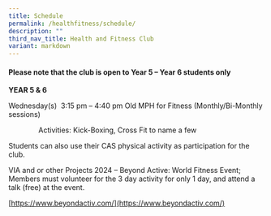 ```yaml
---
title: Schedule
permalink: /healthfitness/schedule/
description: ""
third_nav_title: Health and Fitness Club
variant: markdown
---
```

#### Please note that the club is open to Year 5 – Year 6 students only

**YEAR 5 & 6**

Wednesday(s)  3:15 pm – 4:40 pm Old MPH for Fitness (Monthly/Bi-Monthly sessions)

               Activities: Kick-Boxing, Cross Fit to name a few

Students can also use their CAS physical activity as participation for the club.

VIA and or other Projects 2024 – Beyond Active: World Fitness Event; Members must volunteer for the 3 day activity for only 1 day, and attend a talk (free) at the event.

[https://www.beyondactiv.com/](https://www.beyondactiv.com/)